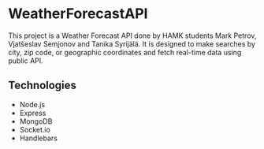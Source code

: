 # WeatherForecastAPI
This project is a Weather Forecast API done by HAMK students Mark Petrov, Vjatšeslav Semjonov and Tanika Syrijälä. It is designed to make searches by city, zip code, or geographic coordinates and fetch real-time data using public API.

## Technologies
  - Node.js
  - Express
  - MongoDB
  - Socket.io
  - Handlebars
